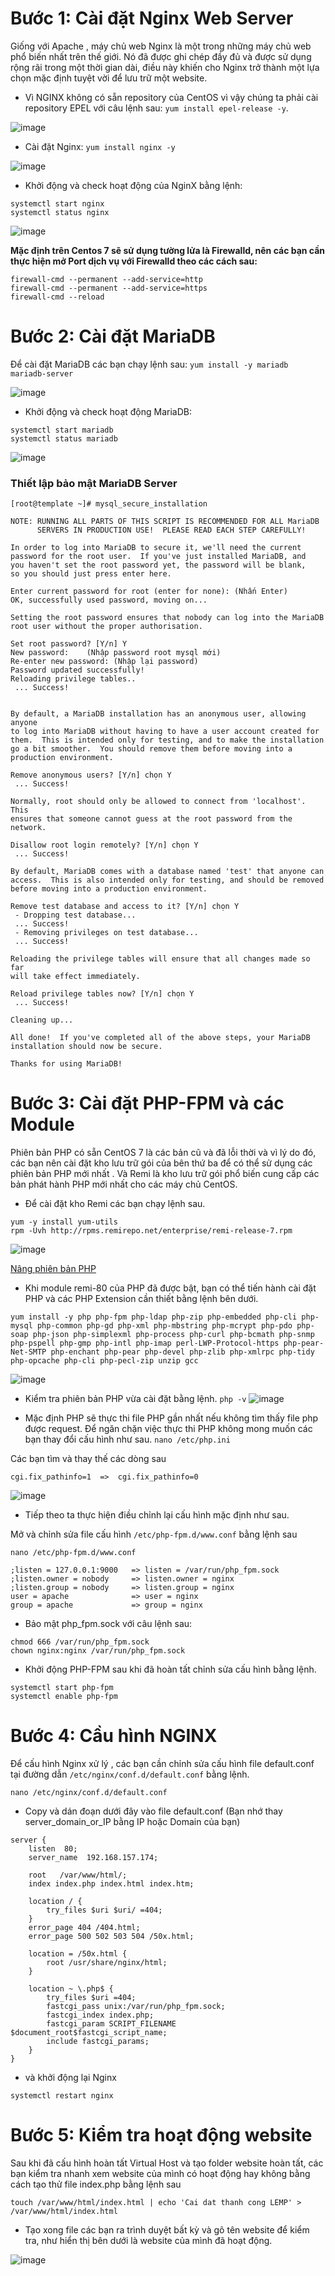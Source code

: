# Bước 1: Cài đặt Nginx Web Server

Giống với Apache , máy chủ web Nginx là một trong những máy chủ web phổ biến nhất trên thế giới. Nó đã được ghi chép đầy đủ và được sử dụng rộng rãi trong một thời gian dài, điều này khiến cho Nginx trở thành một lựa chọn mặc định tuyệt vời để lưu trữ một website.

- Vì NGINX không có sẵn repository của CentOS vì vậy chúng ta phải cài repository EPEL với câu lệnh sau:  ` yum install epel-release -y `.

![image](https://user-images.githubusercontent.com/111721629/192422317-f0796964-e276-4979-948a-bfe71819f73b.png)

- Cài đặt Nginx: ` yum install nginx -y `

![image](https://user-images.githubusercontent.com/111721629/192422481-c107ba9b-214b-4ee1-ad8a-146623a81d9f.png)

- Khởi động và check hoạt động của NginX bằng lệnh:
```
systemctl start nginx
systemctl status nginx
```
![image](https://user-images.githubusercontent.com/111721629/192423121-11149fd0-efa5-4ecf-a866-483334986a5e.png)

**Mặc định trên Centos 7 sẽ sử dụng tường lửa là Firewalld, nên các bạn cần thực hiện mở Port dịch vụ với Firewalld theo các cách sau:** 

```
firewall-cmd --permanent --add-service=http
firewall-cmd --permanent --add-service=https
firewall-cmd --reload 
```
# Bước 2: Cài đặt MariaDB

Để cài đặt MariaDB các bạn chạy lệnh sau: ` yum install -y mariadb mariadb-server `

![image](https://user-images.githubusercontent.com/111721629/192423433-4c3f08d4-9ca6-4266-8a52-e6de4b6e83a2.png)

 - Khởi động và check hoạt động MariaDB:
 
 ```
 systemctl start mariadb
 systemctl status mariadb
 ```
 
 ![image](https://user-images.githubusercontent.com/111721629/192423971-7ab48790-a4bb-407d-8417-f4ca81a8dcf4.png)


### Thiết lập bảo mật MariaDB Server

```
[root@template ~]# mysql_secure_installation

NOTE: RUNNING ALL PARTS OF THIS SCRIPT IS RECOMMENDED FOR ALL MariaDB
      SERVERS IN PRODUCTION USE!  PLEASE READ EACH STEP CAREFULLY!

In order to log into MariaDB to secure it, we'll need the current
password for the root user.  If you've just installed MariaDB, and
you haven't set the root password yet, the password will be blank,
so you should just press enter here.

Enter current password for root (enter for none): (Nhấn Enter)
OK, successfully used password, moving on...

Setting the root password ensures that nobody can log into the MariaDB
root user without the proper authorisation.

Set root password? [Y/n] Y
New password:    (Nhập password root mysql mới)
Re-enter new password: (Nhập lại password)
Password updated successfully!
Reloading privilege tables..
 ... Success!


By default, a MariaDB installation has an anonymous user, allowing anyone
to log into MariaDB without having to have a user account created for
them.  This is intended only for testing, and to make the installation
go a bit smoother.  You should remove them before moving into a
production environment.

Remove anonymous users? [Y/n] chọn Y
 ... Success!

Normally, root should only be allowed to connect from 'localhost'.  This
ensures that someone cannot guess at the root password from the network.

Disallow root login remotely? [Y/n] chọn Y
 ... Success!

By default, MariaDB comes with a database named 'test' that anyone can
access.  This is also intended only for testing, and should be removed
before moving into a production environment.

Remove test database and access to it? [Y/n] chọn Y
 - Dropping test database...
 ... Success!
 - Removing privileges on test database...
 ... Success!

Reloading the privilege tables will ensure that all changes made so far
will take effect immediately.

Reload privilege tables now? [Y/n] chọn Y
 ... Success!

Cleaning up...

All done!  If you've completed all of the above steps, your MariaDB
installation should now be secure.

Thanks for using MariaDB!
```
 
# Bước 3: Cài đặt PHP-FPM và các Module

Phiên bản PHP có sẵn CentOS 7 là các bản cũ và đã lỗi thời và vì lý do đó, các bạn nên cài đặt kho lưu trữ gói của bên thứ ba để có thể sử dụng các phiên bản PHP mới nhất . Và Remi là kho lưu trữ gói phổ biến cung cấp các bản phát hành PHP mới nhất cho các máy chủ CentOS.

- Để cài đặt kho Remi các bạn chạy lệnh sau.
```
yum -y install yum-utils
rpm -Uvh http://rpms.remirepo.net/enterprise/remi-release-7.rpm
```
![image](https://user-images.githubusercontent.com/111721629/192424812-8fd1457e-4e4c-47b6-a226-4227c6f16128.png)

<a href="https://huongdan.azdigi.com/nang-cap-phien-ban-php-fpm-tren-centos-7/" > Nâng phiên bản PHP</a>

- Khi module remi-80 của PHP đã được bật, bạn có thể tiến hành cài đặt PHP và các PHP Extension cần thiết bằng lệnh bên dưới.

` yum install -y php php-fpm php-ldap php-zip php-embedded php-cli php-mysql php-common php-gd php-xml php-mbstring php-mcrypt php-pdo php-soap php-json php-simplexml php-process php-curl php-bcmath php-snmp php-pspell php-gmp php-intl php-imap perl-LWP-Protocol-https php-pear-Net-SMTP php-enchant php-pear php-devel php-zlib php-xmlrpc php-tidy php-opcache php-cli php-pecl-zip unzip gcc `

![image](https://user-images.githubusercontent.com/111721629/192424947-510c74b5-b379-4651-8295-102a0883f467.png)

- Kiểm tra phiên bản PHP vừa cài đặt bằng lệnh.
` php -v `
![image](https://user-images.githubusercontent.com/111721629/192426421-82c2ff6d-3d28-4fca-9386-2a601131dd02.png)

- Mặc định PHP sẽ thực thi file PHP gần nhất nếu không tìm thấy file php được request. Để ngăn chặn việc thực thi PHP không mong muốn các bạn thay đổi cấu hình như sau.
` nano /etc/php.ini `

Các bạn tìm và thay thế các dòng sau

` cgi.fix_pathinfo=1  =>  cgi.fix_pathinfo=0 `

![image](https://user-images.githubusercontent.com/111721629/192426922-75ce4042-3b10-40f6-83d7-a2437a951233.png)

- Tiếp theo ta thực hiện điều chỉnh lại cấu hình mặc định như sau.

Mở và chỉnh sửa file cấu hình `/etc/php-fpm.d/www.conf` bằng lệnh sau

` nano /etc/php-fpm.d/www.conf `

```
;listen = 127.0.0.1:9000   => listen = /var/run/php_fpm.sock
;listen.owner = nobody     => listen.owner = nginx
;listen.group = nobody     => listen.group = nginx
user = apache              => user = nginx
group = apache             => group = nginx
```

- Bảo mật php_fpm.sock với câu lệnh sau: 

```
chmod 666 /var/run/php_fpm.sock
chown nginx:nginx /var/run/php_fpm.sock
```

- Khởi động PHP-FPM sau khi đã hoàn tất chỉnh sửa cấu hình bằng lệnh.
  
```
systemctl start php-fpm
systemctl enable php-fpm
```

# Bước 4: Cầu hình NGINX

Để cấu hình Nginx xử lý , các bạn cần chỉnh sửa cấu hình file default.conf tại đường dẫn `/etc/nginx/conf.d/default.conf` bằng lệnh.

` nano /etc/nginx/conf.d/default.conf `

- Copy và dán đoạn dưới đây vào file default.conf (Bạn nhớ thay server_domain_or_IP bằng IP hoặc Domain của bạn)

```
server {
    listen  80;
    server_name  192.168.157.174;

    root   /var/www/html/;
    index index.php index.html index.htm;

    location / {
        try_files $uri $uri/ =404;
    }
    error_page 404 /404.html;
    error_page 500 502 503 504 /50x.html;

    location = /50x.html {
        root /usr/share/nginx/html;
    }

    location ~ \.php$ {
        try_files $uri =404;
        fastcgi_pass unix:/var/run/php_fpm.sock;
        fastcgi_index index.php;
        fastcgi_param SCRIPT_FILENAME $document_root$fastcgi_script_name;
        include fastcgi_params;
    }
}
```
- và khởi động lại Nginx

` systemctl restart nginx `

# Bước 5: Kiểm tra hoạt động website

Sau khi đã cấu hình hoàn tất Virtual Host và tạo folder website hoàn tất, các bạn kiểm tra nhanh xem website của mình có hoạt động hay không bằng cách tạo thử file index.php bằng lệnh sau

` touch /var/www/html/index.html | echo 'Cai dat thanh cong LEMP' >  /var/www/html/index.html `

- Tạo xong file các bạn ra trình duyệt bất kỳ và gõ tên website để kiểm tra, như hiển thị bên dưới là website của mình đã hoạt động.

![image](https://user-images.githubusercontent.com/111721629/192430396-7e9e4fd3-2664-42c5-b980-c066be356cac.png)



